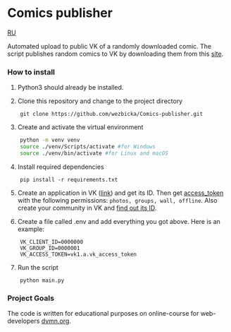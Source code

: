 # Comics publisher

<a href='README.md'>RU</a>

Automated upload to public VK of a randomly downloaded comic.
The script publishes random comics to VK by downloading them from this [site](https://xkcd.com/).

### How to install

1. Python3 should already be installed.

2. Clone this repository and change to the project directory

```
    git clone https://github.com/wezbicka/Comics-publisher.git
```
    
3. Create and activate the virtual environment

```Bash
    python -m venv venv
    source ./venv/Scripts/activate #for Windows
    source ./venv/bin/activate #for Linux and macOS
```

4. Install required dependencies
```
    pip install -r requirements.txt
```

5. Create an application in VK ([link](https://vk.com/apps?act=manage)) and get its ID. Then get [access_token](https://vk.com/dev/implicit_flow_user) with the following permissions: `photos, groups, wall, offline`. Also create your community in VK and [find out its ID](https://regvk.com/id/).

6. Create a file called .env and add everything you got above. Here is an example:

```
    VK_CLIENT_ID=0000000
    VK_GROUP_ID=0000001
    VK_ACCESS_TOKEN=vk1.a.vk_access_token
```

7. Run the script

```
    python main.py
```

### Project Goals

The code is written for educational purposes on online-course for web-developers [dvmn.org](https://dvmn.org/).

